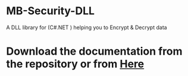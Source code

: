 # MB-Security-DLL
A DLL library for (C#.NET ) helping you to Encrypt &amp; Decrypt data

# Download the documentation from the repository or from [Here](https://github.com/MbarkT3STO/MB-Security-DLL/blob/main/MBSecurity%20Documentation.pdf)
